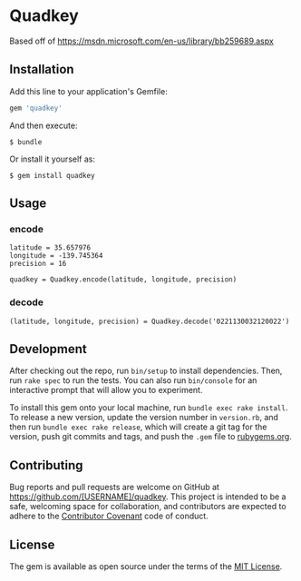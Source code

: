 # Quadkey

Based off of https://msdn.microsoft.com/en-us/library/bb259689.aspx

## Installation

Add this line to your application's Gemfile:

```ruby
gem 'quadkey'
```

And then execute:

    $ bundle

Or install it yourself as:

    $ gem install quadkey

## Usage

### encode

```
latitude = 35.657976
longitude = -139.745364
precision = 16

quadkey = Quadkey.encode(latitude, longitude, precision)
```

### decode

```
(latitude, longitude, precision) = Quadkey.decode('0221130032120022')
```

## Development

After checking out the repo, run `bin/setup` to install dependencies. Then, run `rake spec` to run the tests. You can also run `bin/console` for an interactive prompt that will allow you to experiment.

To install this gem onto your local machine, run `bundle exec rake install`. To release a new version, update the version number in `version.rb`, and then run `bundle exec rake release`, which will create a git tag for the version, push git commits and tags, and push the `.gem` file to [rubygems.org](https://rubygems.org).

## Contributing

Bug reports and pull requests are welcome on GitHub at https://github.com/[USERNAME]/quadkey. This project is intended to be a safe, welcoming space for collaboration, and contributors are expected to adhere to the [Contributor Covenant](http://contributor-covenant.org) code of conduct.


## License

The gem is available as open source under the terms of the [MIT License](http://opensource.org/licenses/MIT).

